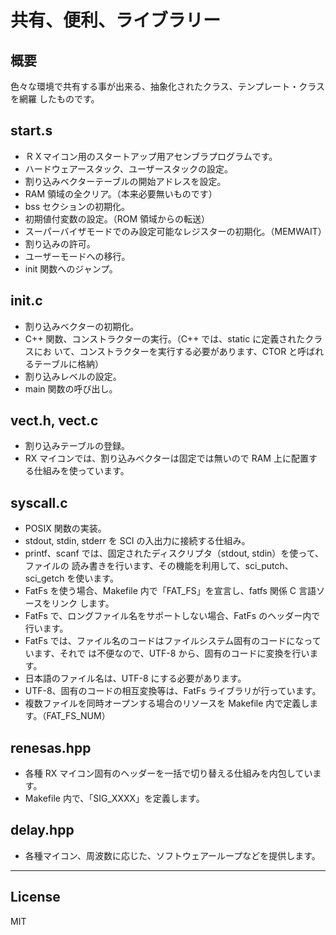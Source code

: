 共有、便利、ライブラリー
=========

## 概要
色々な環境で共有する事が出来る、抽象化されたクラス、テンプレート・クラスを網羅
したものです。
   
## start.s
 - ＲＸマイコン用のスタートアップ用アセンブラプログラムです。   
 - ハードウェアースタック、ユーザースタックの設定。
 - 割り込みベクターテーブルの開始アドレスを設定。
 - RAM 領域の全クリア。（本来必要無いものです）
 - bss セクションの初期化。
 - 初期値付変数の設定。（ROM 領域からの転送）
 - スーパーバイザモードでのみ設定可能なレジスターの初期化。（MEMWAIT）
 - 割り込みの許可。
 - ユーザーモードへの移行。
 - init 関数へのジャンプ。
   
## init.c
 - 割り込みベクターの初期化。
 - C++ 関数、コンストラクターの実行。（C++ では、static に定義されたクラスにお
 いて、コンストラクターを実行する必要があります、CTOR と呼ばれるテーブルに格納）
 - 割り込みレベルの設定。
 - main 関数の呼び出し。

## vect.h, vect.c
 - 割り込みテーブルの登録。
 - RX マイコンでは、割り込みベクターは固定では無いので RAM 上に配置する仕組みを使っています。
   
## syscall.c
 - POSIX 関数の実装。
 - stdout, stdin, stderr を SCI の入出力に接続する仕組み。
 - printf、scanf では、固定されたディスクリプタ（stdout, stdin）を使って、ファイルの
 読み書きを行います、その機能を利用して、sci_putch、sci_getch を使います。
 - FatFs を使う場合、Makefile 内で「FAT_FS」を宣言し、fatfs 関係 C 言語ソースをリンク
 します。
 - FatFs で、ロングファイル名をサポートしない場合、FatFs のヘッダー内で行います。
 - FatFs では、ファイル名のコードはファイルシステム固有のコードになっています、それで
 は不便なので、UTF-8 から、固有のコードに変換を行います。
 - 日本語のファイル名は、UTF-8 にする必要があります。
 - UTF-8、固有のコードの相互変換等は、FatFs ライブラリが行っています。
 - 複数ファイルを同時オープンする場合のリソースを Makefile 内で定義します。（FAT_FS_NUM）

## renesas.hpp
 - 各種 RX マイコン固有のヘッダーを一括で切り替える仕組みを内包しています。
 - Makefile 内で、「SIG_XXXX」を定義します。

## delay.hpp
 - 各種マイコン、周波数に応じた、ソフトウェアーループなどを提供します。
   
-----
   
License
----

MIT
